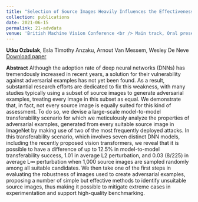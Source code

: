 ```yaml
---
title: "Selection of Source Images Heavily Influences the Effectiveness of Adversarial Attacks"
collection: publications
date: 2021-06-15
permalink: 21-advdata
venue: 'British Machine Vision Conference <br /> Main track, Oral presentation'
---
```

**Utku Ozbulak**, Esla Timothy Anzaku, Arnout Van Messem, Wesley De Neve <br /> [Download paper](https://arxiv.org/abs/2106.07141)

**Abstract**
Although the adoption rate of deep neural networks (DNNs) has tremendously increased in recent years, a solution for their vulnerability against adversarial examples has not yet been found. As a result, substantial research efforts are dedicated to fix this weakness, with many studies typically using a subset of source images to generate adversarial examples, treating every image in this subset as equal. We demonstrate that, in fact, not every source image is equally suited for this kind of assessment. To do so, we devise a large-scale model-to-model transferability scenario for which we meticulously analyze the properties of adversarial examples, generated from every suitable source image in ImageNet by making use of two of the most frequently deployed attacks. In this transferability scenario, which involves seven distinct DNN models, including the recently proposed vision transformers, we reveal that it is possible to have a difference of up to 12.5% in model-to-model transferability success, 1.01 in average L2 perturbation, and 0.03 (8/225) in average L∞ perturbation when 1,000 source images are sampled randomly among all suitable candidates. We then take one of the first steps in evaluating the robustness of images used to create adversarial examples, proposing a number of simple but effective methods to identify unsuitable source images, thus making it possible to mitigate extreme cases in experimentation and support high-quality benchmarking. 
